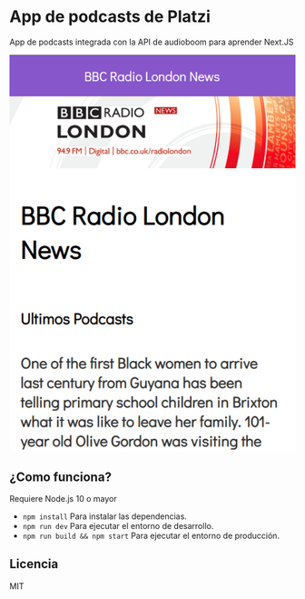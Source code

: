 # App de podcasts de Platzi

App de podcasts integrada con la API de audioboom para aprender Next.JS

![Captura de la app](./.readme_static/captura.png)

## ¿Como funciona?

Requiere Node.js 10 o mayor
* `npm install` Para instalar las dependencias.
* `npm run dev` Para ejecutar el entorno de desarrollo.
* `npm run build && npm start` Para ejecutar el entorno de producción.

## Licencia

MIT

